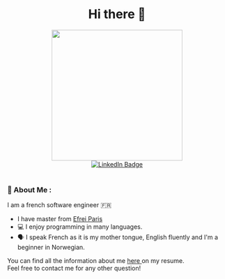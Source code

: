 <div id="header" align="center">
<h1>Hi there 👋 </h1>
  <img src="https://media.giphy.com/media/qgQUggAC3Pfv687qPC/giphy.gif" width="300px">
</div>


<div id="badges" align="center">
<a href="https://www.linkedin.com/in/baptiste-keunebroek-95a2ab194/?originalSubdomain=fr">
  <img src="https://img.shields.io/badge/LinkedIn-blue?style=for-the-badge&logo=linkedin&logoColor=white" alt="LinkedIn Badge"/>
  </a>
  <br>
  <img src="https://komarev.com/ghpvc/?username=Baptistekeunbroek&style=flat-square&color=blue" alt=""/>
</div>
<br>

### 	:speech_balloon: About Me :
I am a french software engineer :fr: 
- I have master from <a href="https://www.efrei.fr/?gclid=Cj0KCQjw48OaBhDWARIsAMd966BE9TdUlLAqJ6iRU67C7ElhnEIzam7l8JqzL1zwXNKoTYRx4jzq_EsaAkvzEALw_wcB">Efrei Paris </a> 
- :computer: I enjoy programming in many languages.
- :speaking_head: I speak French as it is my mother tongue, English fluently and I'm a beginner in Norwegian.

You can find all the information about me <a href="https://www.linkedin.com/in/baptiste-keunebroek-95a2ab194/details/featured/1727957620145/single-media-viewer/?profileId=ACoAAC2bEZYBT2qQCet0nr_jx_Rm0Qew2kyGX5I"> here </a> on my resume. <br>
Feel free to contact me for any other question!
